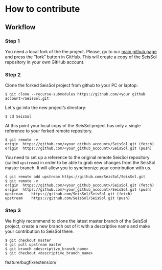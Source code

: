 # How to contribute

## Workflow

### Step 1
You need a local fork of the the project. Please, go to our [main github page](https://github.com/SeisSol/SeisSol) and press the “fork” button in GitHub. This will create a copy of the SeisSol repository in your own GitHub account.

### Step 2
Clone the forked SeisSol project from github to your PC or laptop:
```
$ git clone --recurse-submodules https://github.com/<your github account>/SeisSol.git
```

Let's go into the new project’s directory:
```
$ cd SeisSol
```

At this point your local copy of the SeisSol project has only a single reference to your forked remote repository.

```
$ git remote -v
origin	https://github.com/<your_github_account>/SeisSol.git (fetch)
origin	https://github.com/<your_github_account>/SeisSol.git (push)
```

You need to set up a reference to the original remote SeisSol repository (called `upstream`) in order to be able to grab new changes from the SeisSol master branch. It will allow you to synchronize your contribution with us. 
```
$ git remote add upstream https://github.com/SeisSol/SeisSol.git
$ git remote -v
origin	https://github.com/<your_github_account>/SeisSol.git (fetch)
origin	https://github.com/<your_github_account>/SeisSol.git (push)
upstream	https://github.com/SeisSol/SeisSol.git (fetch)
upstream	https://github.com/SeisSol/SeisSol.git (push)
```

### Step 3
We highly recommend to clone the latest master branch of the SeisSol project, create a new branch out of it with a descriptive name and make your contribution to SeisSol there.
```
$ git checkout master
$ git pull upstream master
$ git branch <descriptive_branch_name>
$ git checkout <descriptive_branch_name>
```

feature/bugfix/extension/
